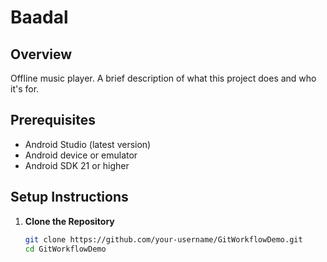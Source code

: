 # Baadal

## Overview
Offline music player. A brief description of what this project does and who it's for.

## Prerequisites
- Android Studio (latest version)
- Android device or emulator
- Android SDK 21 or higher

## Setup Instructions

1. **Clone the Repository**
   ```bash
   git clone https://github.com/your-username/GitWorkflowDemo.git
   cd GitWorkflowDemo
